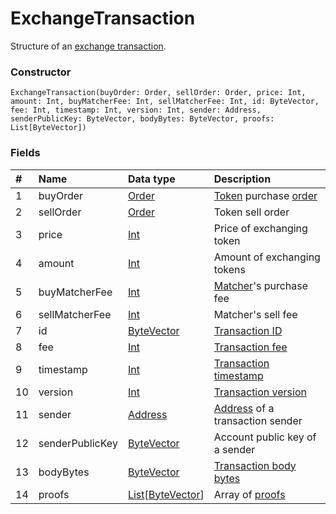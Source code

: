 # ExchangeTransaction

Structure of an [exchange transaction](/en/blockchain/transaction-type/exchange-transaction).

### Constructor

``` ride
ExchangeTransaction(buyOrder: Order, sellOrder: Order, price: Int, amount: Int, buyMatcherFee: Int, sellMatcherFee: Int, id: ByteVector, fee: Int, timestamp: Int, version: Int, sender: Address, senderPublicKey: ByteVector, bodyBytes: ByteVector, proofs: List[ByteVector])
```

### Fields

| # | Name | Data type | Description |
| :--- | :--- | :--- | :--- |
| 1 | buyOrder | [Order](/en/ride/structures/common-structures/order) | [Token](/en/blockchain/token) purchase [order](/en/blockchain/order) |
| 2 | sellOrder | [Order](/en/ride/structures/common-structures/order) | Token sell order |
| 3 | price | [Int](/en/ride/data-types/int) | Price of exchanging token |
| 4 | amount | [Int](/en/ride/data-types/int) | Amount of exchanging tokens |
| 5 | buyMatcherFee | [Int](/en/ride/data-types/int) | [Matcher](/en/waves-node/extensions/matcher)'s purchase fee |
| 6 | sellMatcherFee | [Int](/en/ride/data-types/int) | Matcher's sell fee |
| 7 | id | [ByteVector](/en/ride/data-types/byte-vector) | [Transaction ID](/en/blockchain/transaction/transaction-id) |
| 8 | fee | [Int](/en/ride/data-types/int) | [Transaction fee](/en/blockchain/transaction/transaction-fee) |
| 9 | timestamp | [Int](/en/ride/data-types/int) | [Transaction timestamp](/en/blockchain/transaction/transaction-timestamp) |
| 10 | version | [Int](/en/ride/data-types/int) | [Transaction version](/en/blockchain/transaction/transaction-version) |
| 11 | sender | [Address](/en/ride/structures/common-structures/address) | [Address](/en/blockchain/account/address) of a transaction sender |
| 12 | senderPublicKey | [ByteVector](/en/ride/data-types/byte-vector) | Account public key of a sender |
| 13 | bodyBytes | [ByteVector](/en/ride/data-types/byte-vector) | [Transaction body bytes](/en/blockchain/transaction/transaction-body-bytes) |
| 14 | proofs | [List](/en/ride/data-types/list)[[ByteVector](/en/ride/data-types/byte-vector)] | Array of [proofs](/en/blockchain/transaction/transaction-proof) |
